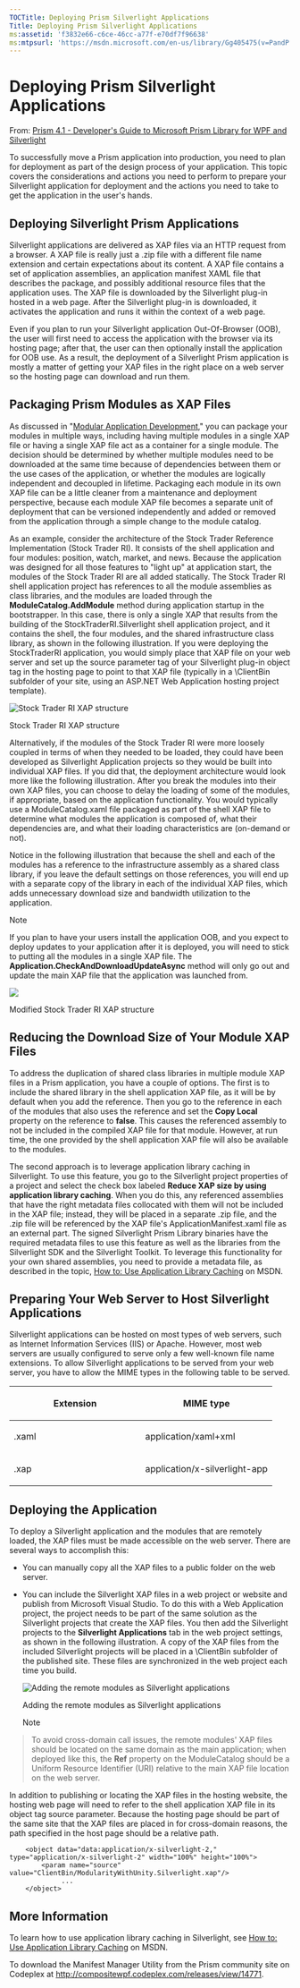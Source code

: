 ```yaml
---
TOCTitle: Deploying Prism Silverlight Applications
Title: Deploying Prism Silverlight Applications
ms:assetid: 'f3832e66-c6ce-46cc-a77f-e70df7f96638'
ms:mtpsurl: 'https://msdn.microsoft.com/en-us/library/Gg405475(v=PandP.40)'
---
```


# Deploying Prism Silverlight Applications

From: [Prism 4.1 - Developer's Guide to Microsoft Prism Library for WPF and Silverlight](/patterns-practices/guide/index)

To successfully move a Prism application into production, you need to plan for deployment as part of the design process of your application. This topic covers the considerations and actions you need to perform to prepare your Silverlight application for deployment and the actions you need to take to get the application in the user's hands.

## Deploying Silverlight Prism Applications

Silverlight applications are delivered as XAP files via an HTTP request from a browser. A XAP file is really just a .zip file with a different file name extension and certain expectations about its content. A XAP file contains a set of application assemblies, an application manifest XAML file that describes the package, and possibly additional resource files that the application uses. The XAP file is downloaded by the Silverlight plug-in hosted in a web page. After the Silverlight plug-in is downloaded, it activates the application and runs it within the context of a web page.

Even if you plan to run your Silverlight application Out-Of-Browser (OOB), the user will first need to access the application with the browser via its hosting page; after that, the user can then optionally install the application for OOB use. As a result, the deployment of a Silverlight Prism application is mostly a matter of getting your XAP files in the right place on a web server so the hosting page can download and run them.

## Packaging Prism Modules as XAP Files

As discussed in "[Modular Application Development](/patterns-practices/guide/4-modular-application-development-using-prism-library-5.0-for-wpf)," you can package your modules in multiple ways, including having multiple modules in a single XAP file or having a single XAP file act as a container for a single module. The decision should be determined by whether multiple modules need to be downloaded at the same time because of dependencies between them or the use cases of the application, or whether the modules are logically independent and decoupled in lifetime. Packaging each module in its own XAP file can be a little cleaner from a maintenance and deployment perspective, because each module XAP file becomes a separate unit of deployment that can be versioned independently and added or removed from the application through a simple change to the module catalog.

As an example, consider the architecture of the Stock Trader Reference Implementation (Stock Trader RI). It consists of the shell application and four modules: position, watch, market, and news. Because the application was designed for all those features to "light up" at application start, the modules of the Stock Trader RI are all added statically. The Stock Trader RI shell application project has references to all the module assemblies as class libraries, and the modules are loaded through the **ModuleCatalog.AddModule** method during application startup in the bootstrapper. In this case, there is only a single XAP that results from the building of the StockTraderRI.Silverlight shell application project, and it contains the shell, the four modules, and the shared infrastructure class library, as shown in the following illustration. If you were deploying the StockTraderRI application, you would simply place that XAP file on your web server and set up the source parameter tag of your Silverlight plug-in object tag in the hosting page to point to that XAP file (typically in a \\ClientBin subfolder of your site, using an ASP.NET Web Application hosting project template).

![](images/stock_trader_ri_xap_structure.png "Stock Trader RI XAP structure")

Stock Trader RI XAP structure

Alternatively, if the modules of the Stock Trader RI were more loosely coupled in terms of when they needed to be loaded, they could have been developed as Silverlight Application projects so they would be built into individual XAP files. If you did that, the deployment architecture would look more like the following illustration. After you break the modules into their own XAP files, you can choose to delay the loading of some of the modules, if appropriate, based on the application functionality. You would typically use a ModuleCatalog.xaml file packaged as part of the shell XAP file to determine what modules the application is composed of, what their dependencies are, and what their loading characteristics are (on-demand or not).

Notice in the following illustration that because the shell and each of the modules has a reference to the infrastructure assembly as a shared class library, if you leave the default settings on those references, you will end up with a separate copy of the library in each of the individual XAP files, which adds unnecessary download size and bandwidth utilization to the application.

> [!NOTE]
> If you plan to have your users install the application OOB, and you expect to deploy updates to your application after it is deployed, you will need to stick to putting all the modules in a single XAP file. The <strong>Application.CheckAndDownloadUpdateAsync</strong> method will only go out and update the main XAP file that the application was launched from.

![](images/modified_stock_trader_ri_xap_structure.png)

Modified Stock Trader RI XAP structure

## Reducing the Download Size of Your Module XAP Files

To address the duplication of shared class libraries in multiple module XAP files in a Prism application, you have a couple of options. The first is to include the shared library in the shell application XAP file, as it will be by default when you add the reference. Then you go to the reference in each of the modules that also uses the reference and set the **Copy Local** property on the reference to **false**. This causes the referenced assembly to not be included in the compiled XAP file for that module. However, at run time, the one provided by the shell application XAP file will also be available to the modules.

The second approach is to leverage application library caching in Silverlight. To use this feature, you go to the Silverlight project properties of a project and select the check box labeled **Reduce XAP size by using application library caching**. When you do this, any referenced assemblies that have the right metadata files collocated with them will not be included in the XAP file; instead, they will be placed in a separate .zip file, and the .zip file will be referenced by the XAP file's ApplicationManifest.xaml file as an external part. The signed Silverlight Prism Library binaries have the required metadata files to use this feature as well as the libraries from the Silverlight SDK and the Silverlight Toolkit. To leverage this functionality for your own shared assemblies, you need to provide a metadata file, as described in the topic, [How to: Use Application Library Caching](http://msdn.microsoft.com/en-us/library/dd833069(vs.95).aspx) on MSDN.

## Preparing Your Web Server to Host Silverlight Applications

Silverlight applications can be hosted on most types of web servers, such as Internet Information Services (IIS) or Apache. However, most web servers are usually configured to serve only a few well-known file name extensions. To allow Silverlight applications to be served from your web server, you have to allow the MIME types in the following table to be served.

<table>
<colgroup>
<col width="50%" />
<col width="50%" />
</colgroup>
<thead>
<tr class="header">
<th><p>Extension</p></th>
<th><p>MIME type</p></th>
</tr>
</thead>
<tbody>
<tr class="odd">
<td><p>.xaml</p></td>
<td><p>application/xaml+xml</p></td>
</tr>
<tr class="even">
<td><p>.xap</p></td>
<td><p>application/x-silverlight-app</p></td>
</tr>
</tbody>
</table>

## Deploying the Application

To deploy a Silverlight application and the modules that are remotely loaded, the XAP files must be made accessible on the web server. There are several ways to accomplish this:

-   You can manually copy all the XAP files to a public folder on the web server.
-   You can include the Silverlight XAP files in a web project or website and publish from Microsoft Visual Studio. To do this with a Web Application project, the project needs to be part of the same solution as the Silverlight projects that create the XAP files. You then add the Silverlight projects to the **Silverlight Applications** tab in the web project settings, as shown in the following illustration. A copy of the XAP files from the included Silverlight projects will be placed in a \\ClientBin subfolder of the published site. These files are synchronized in the web project each time you build.

    ![](images/remote_modules_silverlight_applications.png "Adding the remote modules as Silverlight applications")

    Adding the remote modules as Silverlight applications

    > [!NOTE]
> To avoid cross-domain call issues, the remote modules' XAP files should be located on the same domain as the main application; when deployed like this, the <strong>Ref</strong> property on the ModuleCatalog should be a Uniform Resource Identifier (URI) relative to the main XAP file location on the web server.

In addition to publishing or locating the XAP files in the hosting website, the hosting web page will need to refer to the shell application XAP file in its object tag source parameter. Because the hosting page should be part of the same site that the XAP files are placed in for cross-domain reasons, the path specified in the host page should be a relative path.

```XAML
    <object data="data:application/x-silverlight-2," type="application/x-silverlight-2" width="100%" height="100%">
        <param name="source" value="ClientBin/ModularityWithUnity.Silverlight.xap"/>
             ...
    </object>
```

## More Information

To learn how to use application library caching in Silverlight, see [How to: Use Application Library Caching](http://msdn.microsoft.com/en-us/library/dd833069(vs.95).aspx) on MSDN.

To download the Manifest Manager Utility from the Prism community site on Codeplex at <http://compositewpf.codeplex.com/releases/view/14771>.

